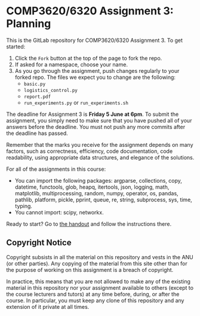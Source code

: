 # COMP3620/6320 Assignment 3: Planning

This is the GitLab repository for COMP3620/6320 Assignment 3. To get started:

1. Click the `Fork` button at the top of the page to fork the repo.
2. If asked for a namespace, choose your name.
3. As you go through the assignment, push changes regularly to your forked
   repo. The files we expect you to change are the following:
   - `basic.py`
   - `logistics_control.py`
   - `report.pdf`
   - `run_experiments.py` or `run_experiments.sh`

The deadline for Assignment 3 is **Friday 5 June at 6pm**. To submit the
assignment, you simply need to make sure that you have pushed all of your
answers before the deadline. You must not push any more commits after the
deadline has passed.

Remember that the marks you receive for the assignment depends on many factors,
such as correctness, efficiency, code documentation, code readability, using
appropriate data structures, and elegance of the solutions.

For all of the assignments in this course:

- You can import the following packages: argparse, collections, copy, datetime,
  functools, glob, heapq, itertools, json, logging, math, matplotlib,
  multiprocessing, random, numpy, operator, os, pandas, pathlib, platform,
  pickle, pprint, queue, re, string, subprocess, sys, time, typing.
- You cannot import: scipy, networkx.

Ready to start? Go to [the handout](handout.pdf) and follow the instructions
there.

## Copyright Notice

Copyright subsists in all the material on this repository and vests in the ANU
(or other parties). Any copying of the material from this site other than for
the purpose of working on this assignment is a breach of copyright.

In practice, this means that you are not allowed to make any of the existing
material in this repository nor your assignment available to others (except to
the course lecturers and tutors) at any time before, during, or after the
course. In particular, you must keep any clone of this repository and any
extension of it private at all times.
